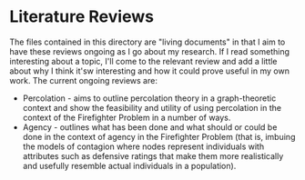# Literature Reviews

The files contained in this directory are "living documents" in that I aim to have these reviews ongoing as I go about my research. If I read something interesting about a topic, I'll come to the relevant review and add a little about why I think it'sw interesting and how it could prove useful in my own work. The current ongoing reviews are: 
* Percolation - aims to outline percolation theory in a graph-theoretic context and show the feasibility and utility of using percolation in the context of the Firefighter Problem in a number of ways.
* Agency - outlines what has been done and what should or could be done in the context of agency in the Firefighter Problem (that is, imbuing the models of contagion where nodes represent individuals with attributes such as defensive ratings that make them more realistically and usefully resemble actual individuals in a population).
